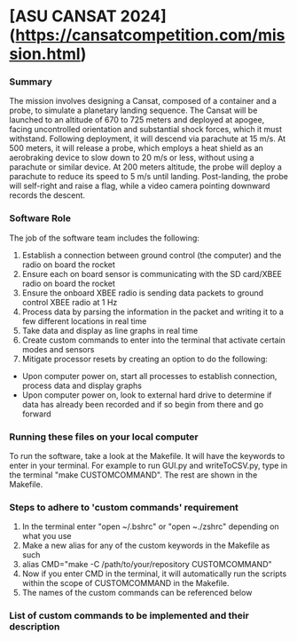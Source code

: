 # **[ASU CANSAT 2024]** (https://cansatcompetition.com/mission.html)

### Summary
The mission involves designing a Cansat, composed of a container and a probe, to simulate a planetary landing sequence. The Cansat will be launched to an altitude of 670 to 725 meters and deployed at apogee, facing uncontrolled orientation and substantial shock forces, which it must withstand. Following deployment, it will descend via parachute at 15 m/s. At 500 meters, it will release a probe, which employs a heat shield as an aerobraking device to slow down to 20 m/s or less, without using a parachute or similar device. At 200 meters altitude, the probe will deploy a parachute to reduce its speed to 5 m/s until landing. Post-landing, the probe will self-right and raise a flag, while a video camera pointing downward records the descent.

### Software Role
The job of the software team includes the following:
1. Establish a connection between ground control (the computer) and the radio on board the rocket
2. Ensure each on board sensor is communicating with the SD card/XBEE radio on board the rocket
3. Ensure the onboard XBEE radio is sending data packets to ground control XBEE radio at 1 Hz
4. Process data by parsing the information in the packet and writing it to a few different locations in real time
5. Take data and display as line graphs in real time
6. Create custom commands to enter into the terminal that activate certain modes and sensors
7. Mitigate processor resets by creating an option to do the following:
  - Upon computer power on, start all processes to establish connection, process data and display graphs
  - Upon computer power on, look to external hard drive to determine if data has already been recorded and if so begin from there and go forward

### Running these files on your local computer
To run the software, take a look at the Makefile. It will have the keywords to enter in your terminal. For example to run GUI.py and writeToCSV.py, type in the terminal "make CUSTOMCOMMAND". The rest are shown in the Makefile.

### Steps to adhere to 'custom commands' requirement
1. In the terminal enter "open ~/.bshrc" or "open ~./zshrc" depending on what you use
2. Make a new alias for any of the custom keywords in the Makefile as such
3. alias CMD="make -C /path/to/your/repository CUSTOMCOMMAND"
4. Now if you enter CMD in the terminal, it will automatically run the scripts within the scope of CUSTOMCOMMAND in the Makefile.
5. The names of the custom commands can be referenced below

### List of custom commands to be implemented and their description


   
